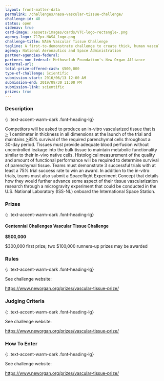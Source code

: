 ```yaml
---
layout: front-matter-data
permalink: /challenges/nasa-vascular-tissue-challenge/
challenge-id: 48
status: open
sidenav: true
card-image: /assets/images/cards/VTC-logo-rectangle-.png
agency-logo: 717px-NASA_logo.png
challenge-title: NASA Vascular Tissue Challenge
tagline: A first-to-demonstrate challenge to create thick, human vascularized organ tissue surviving 30 calendar days
agency: National Aeronautics and Space Administration
partner-agencies-federal: 
partners-non-federal: Methuselah Foundation's New Organ Alliance
external-url:
total-prize-offered-cash: $500,000
type-of-challenge: Scientific
submission-start: 2016/06/13 12:00 AM
submission-end: 2019/09/30 11:00 PM
submission-link: scientific
prizes: true
---
```




<!-- Description start -->
### Description
{: .text-accent-warm-dark .font-heading-lg}

<div class="description">
                          <p>Competitors will be asked to produce an in-vitro vascularized tissue that is <span style="text-decoration: underline;">&gt;</span> 1 centimeter in thickness in all dimensions at the launch of the trial and maintains <span style="text-decoration: underline;">&gt;</span>85% survival of the required parenchymal cells throughout a 30-day period. Tissues must provide adequate blood perfusion without uncontrolled leakage into the bulk tissue to maintain metabolic functionality similar to their in-vivo native cells. Histological measurement of the quality and amount of functional performance will be required to determine survival of parenchymal tissue. Teams must demonstrate 3 successful trials with at least a 75% trial success rate to win an award. In addition to the in-vitro trials, teams must also submit a Spaceflight Experiment Concept that details how they would further advance some aspect of their tissue vascularization research through a microgravity experiment that could be conducted in the U.S. National Laboratory (ISS-NL) onboard the International Space Station.</p>
              </div>

<!-- Prizes start -->
### Prizes
{: .text-accent-warm-dark .font-heading-lg}

<div class="prize-item">
        <h4 class="text-primary">Centennial Challenges Vascular Tissue Challenge</h4>
                          <p class="prize"><strong>$500,000</strong></p>
                          <div class="description">
            $300,000 first prize; two $100,000 runners-up prizes may be awarded
          </div>
              </div>
          
<!-- Rules start -->
### Rules 
{: .text-accent-warm-dark .font-heading-lg}

<div class="text-left">
              <p>See challenge website:</p>
<p><span style="text-decoration: underline;"><a href="https://www.neworgan.org/prizes/vascular-tissue-prize/" target="_blank" rel="noopener">https://www.neworgan.org/prizes/vascular-tissue-prize/</a></span></p>
            </div>
            
<!-- Judging start -->
### Judging Criteria
{: .text-accent-warm-dark .font-heading-lg}

<div class="text-left">
              <p>See challenge website:</p>
<p><span style="text-decoration: underline;"><a href="https://www.neworgan.org/prizes/vascular-tissue-prize/" target="_blank" rel="noopener">https://www.neworgan.org/prizes/vascular-tissue-prize/</a></span></p>
            </div>
            
<!--  How To Enter start -->
### How To Enter
{: .text-accent-warm-dark .font-heading-lg}

<div class="text-left">
              <p>See challenge website:</p>
<p><span style="text-decoration: underline;"><a href="https://www.neworgan.org/prizes/vascular-tissue-prize/" target="_blank" rel="noopener">https://www.neworgan.org/prizes/vascular-tissue-prize/</a></span></p>
            </div>
